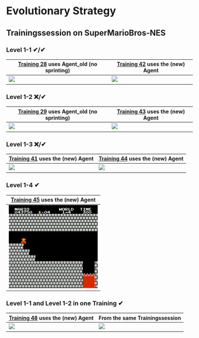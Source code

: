 # Evolutionary Strategy

## Trainingssession on SuperMarioBros-NES

### Level 1-1 ✔/✔

|[Training 28](./session/training28) uses Agent_old (no sprinting)|[Training 42](./session/training42) uses the (new) Agent|
|---|---|
|![](./session/training28/gifs/winner.gif)|![](./session/training42/gifs/winner.gif)|



### Level 1-2 ❌/✔
|[Training 29](./session/training29) uses Agent_old (no sprinting)|[Training 43](./session/training43)  uses the (new) Agent|
|---|---|
|![](./session/training29/gifs/winner.gif)|![](./session/training43/gifs/winner.gif)|

### Level 1-3 ❌/✔
|[Training 41](./session/training41) uses the (new) Agent|[Training 44](./session/training44) uses the (new) Agent|
|---|---|
|![](./session/training41/gifs/best.gif)|![](./session/training44/gifs/winner.gif)|


### Level 1-4 ✔
|[Training 45](./session/training45) uses the (new) Agent|
|---|
|![](./session/training45/gifs/winner.gif)|

### Level 1-1 and Level 1-2 in one Training ✔
|[Training 48](./session/training48) uses the (new) Agent|From the same Trainingssession|
|---|---|
|![](./session/training48/gifs/winner1.gif)|![](./session/training48/gifs/winner2.gif)|